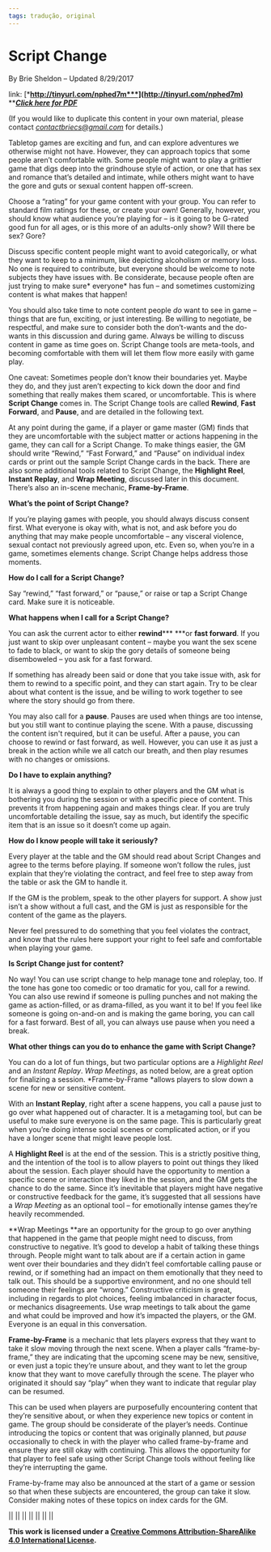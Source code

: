 ```yaml
---
tags: tradução, original
---
```

# Script Change


By Brie Sheldon – Updated 8/29/2017

link: [***http://tinyurl.com/nphed7m***](http://tinyurl.com/nphed7m)** **[***Click here for PDF***](https://drive.google.com/open?id=0B4NeVVvF0b9INHpYdnZrMnZPS1U)

(If you would like to duplicate this content in your own material, please contact [*contactbriecs@gmail.com*](mailto:contactbriecs@gmail.com) for details.)

Tabletop games are exciting and fun, and can explore adventures we otherwise might not have. However, they can approach topics that some people aren’t comfortable with. Some people might want to play a grittier game that digs deep into the grindhouse style of action, or one that has sex and romance that’s detailed and intimate, while others might want to have the gore and guts or sexual content happen off-screen.

Choose a “rating” for your game content with your group. You can refer to standard film ratings for these, or create your own! Generally, however, you should know what audience you’re playing for – is it going to be G-rated good fun for all ages, or is this more of an adults-only show? Will there be sex? Gore?

Discuss specific content people might want to avoid categorically, or what they want to keep to a minimum, like depicting alcoholism or memory loss. No one is required to contribute, but everyone should be welcome to note subjects they have issues with. Be considerate, because people often are just trying to make sure* everyone* has fun – and sometimes customizing content is what makes that happen!

You should also take time to note content people *do* want to see in game – things that are fun, exciting, or just interesting. Be willing to negotiate, be respectful, and make sure to consider both the don’t-wants and the do-wants in this discussion and during game. Always be willing to discuss content in game as time goes on. Script Change tools are meta-tools, and becoming comfortable with them will let them flow more easily with game play.

One caveat: Sometimes people don’t know their boundaries yet. Maybe they do, and they just aren’t expecting to kick down the door and find something that really makes them scared, or uncomfortable. This is where **Script Change** comes in. The Script Change tools are called **Rewind**, **Fast Forward**, and **Pause**, and are detailed in the following text.

At any point during the game, if a player or game master (GM) finds that they are uncomfortable with the subject matter or actions happening in the game, they can call for a Script Change. To make things easier, the GM should write “Rewind,” “Fast Forward,” and “Pause” on individual index cards or print out the sample Script Change cards in the back. There are also some additional tools related to Script Change, the **Highlight Reel**, **Instant Replay**, and **Wrap Meeting**, discussed later in this document. There’s also an in-scene mechanic, **Frame-by-Frame**.

**What’s the point of Script Change?**

If you’re playing games with people, you should always discuss consent first. What everyone is okay with, what is not, and ask before you do anything that may make people uncomfortable – any visceral violence, sexual contact not previously agreed upon, etc. Even so, when you’re in a game, sometimes elements change. Script Change helps address those moments.

**How do I call for a Script Change?**

Say “rewind,” “fast forward,” or “pause,” or raise or tap a Script Change card. Make sure it is noticeable.

**What happens when I call for a Script Change?**

You can ask the current actor to either **rewind***** ***or **fast forward**. If you just want to skip over unpleasant content – maybe you want the sex scene to fade to black, or want to skip the gory details of someone being disemboweled – you ask for a fast forward.

If something has already been said or done that you take issue with, ask for them to rewind to a specific point, and they can start again. Try to be clear about what content is the issue, and be willing to work together to see where the story should go from there.

You may also call for a **pause**. Pauses are used when things are too intense, but you still want to continue playing the scene. With a pause, discussing the content isn't required, but it can be useful. After a pause, you can choose to rewind or fast forward, as well. However, you can use it as just a break in the action while we all catch our breath, and then play resumes with no changes or omissions.

**Do I have to explain anything?**

It is always a good thing to explain to other players and the GM what is bothering you during the session or with a specific piece of content. This prevents it from happening again and makes things clear. If you are truly uncomfortable detailing the issue, say as much, but identify the specific item that is an issue so it doesn’t come up again.

**How do I know people will take it seriously?**

Every player at the table and the GM should read about Script Changes and agree to the terms before playing. If someone won’t follow the rules, just explain that they’re violating the contract, and feel free to step away from the table or ask the GM to handle it.

If the GM is the problem, speak to the other players for support. A show just isn’t a show without a full cast, and the GM is just as responsible for the content of the game as the players.

Never feel pressured to do something that you feel violates the contract, and know that the rules here support your right to feel safe and comfortable when playing your game.

**Is Script Change just for content?**

No way! You can use script change to help manage tone and roleplay, too. If the tone has gone too comedic or too dramatic for you, call for a rewind. You can also use rewind if someone is pulling punches and not making the game as action-filled, or as drama-filled, as you want it to be! If you feel like someone is going on-and-on and is making the game boring, you can call for a fast forward. Best of all, you can always use pause when you need a break.

**What other things can you do to enhance the game with Script Change?**

You can do a lot of fun things, but two particular options are a *Highlight Reel* and an *Instant Replay*. *Wrap Meetings*, as noted below, are a great option for finalizing a session. *Frame-by-Frame *allows players to slow down a scene for new or sensitive content.

With an **Instant Replay**, right after a scene happens, you call a pause just to go over what happened out of character. It is a metagaming tool, but can be useful to make sure everyone is on the same page. This is particularly great when you’re doing intense social scenes or complicated action, or if you have a longer scene that might leave people lost.

A **Highlight Reel** is at the end of the session. This is a strictly positive thing, and the intention of the tool is to allow players to point out things they liked about the session. Each player should have the opportunity to mention a specific scene or interaction they liked in the session, and the GM gets the chance to do the same. Since it’s inevitable that players might have negative or constructive feedback for the game, it’s suggested that all sessions have a *Wrap Meeting* as an optional tool – for emotionally intense games they’re heavily recommended.

**Wrap Meetings **are an opportunity for the group to go over anything that happened in the game that people might need to discuss, from constructive to negative. It’s good to develop a habit of talking these things through. People might want to talk about are if a certain action in game went over their boundaries and they didn’t feel comfortable calling pause or rewind, or if something had an impact on them emotionally that they need to talk out. This should be a supportive environment, and no one should tell someone their feelings are “wrong.” Constructive criticism is great, including in regards to plot choices, feeling imbalanced in character focus, or mechanics disagreements. Use wrap meetings to talk about the game and what could be improved and how it’s impacted the players, or the GM. Everyone is an equal in this conversation.

**Frame-by-Frame** is a mechanic that lets players express that they want to take it slow moving through the next scene. When a player calls “frame-by-frame,” they are indicating that the upcoming scene may be new, sensitive, or even just a topic they’re unsure about, and they want to let the group know that they want to move carefully through the scene. The player who originated it should say “play” when they want to indicate that regular play can be resumed.

This can be used when players are purposefully encountering content that they’re sensitive about, or when they experience new topics or content in game. The group should be considerate of the player’s needs. Continue introducing the topics or content that was originally planned, but *pause* occasionally to check in with the player who called frame-by-frame and ensure they are still okay with continuing. This allows the opportunity for that player to feel safe using other Script Change tools without feeling like they’re interrupting the game.

Frame-by-frame may also be announced at the start of a game or session so that when these subjects are encountered, the group can take it slow. Consider making notes of these topics on index cards for the GM.

||
||
||
||
||
||
||

**This work is licensed under a **[**Creative Commons Attribution-ShareAlike 4.0 International License**](http://creativecommons.org/licenses/by-sa/4.0/)**.**
